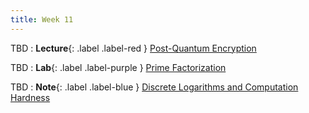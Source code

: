 ```yaml
---
title: Week 11
---
```


TBD
: **Lecture**{: .label .label-red } [Post-Quantum Encryption](#)

TBD 
: **Lab**{: .label .label-purple } [Prime Factorization](#)

TBD 
: **Note**{: .label .label-blue } [Discrete Logarithms and Computation Hardness](#)
